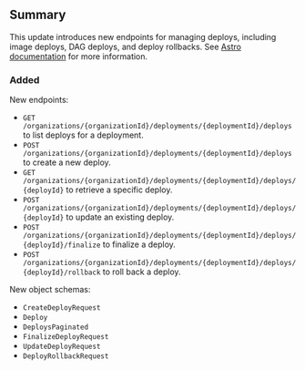 ## Summary

This update introduces new endpoints for managing deploys, including image deploys, DAG deploys, and deploy rollbacks. See [Astro documentation](https://docs.astronomer.io/astro/deploy-code) for more information.


### Added

New endpoints:

  - `GET /organizations/{organizationId}/deployments/{deploymentId}/deploys` to list deploys for a deployment.
  - `POST /organizations/{organizationId}/deployments/{deploymentId}/deploys` to create a new deploy.
  - `GET /organizations/{organizationId}/deployments/{deploymentId}/deploys/{deployId}` to retrieve a specific deploy.
  - `POST /organizations/{organizationId}/deployments/{deploymentId}/deploys/{deployId}` to update an existing deploy.
  - `POST /organizations/{organizationId}/deployments/{deploymentId}/deploys/{deployId}/finalize` to finalize a deploy.
  - `POST /organizations/{organizationId}/deployments/{deploymentId}/deploys/{deployId}/rollback` to roll back a deploy.

New object schemas:

  - `CreateDeployRequest`
  - `Deploy`
  - `DeploysPaginated`
  - `FinalizeDeployRequest`
  - `UpdateDeployRequest`
  - `DeployRollbackRequest`
